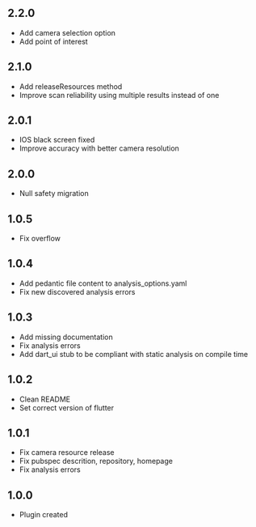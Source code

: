 ## 2.2.0

- Add camera selection option
- Add point of interest

## 2.1.0

- Add releaseResources method
- Improve scan reliability using multiple results instead of one

## 2.0.1

- IOS black screen fixed
- Improve accuracy with better camera resolution

## 2.0.0

- Null safety migration

## 1.0.5

- Fix overflow

## 1.0.4

- Add pedantic file content to analysis_options.yaml
- Fix new discovered analysis errors

## 1.0.3

- Add missing documentation
- Fix analysis errors
- Add dart_ui stub to be compliant with static analysis on compile time

## 1.0.2

- Clean README
- Set correct version of flutter

## 1.0.1

- Fix camera resource release
- Fix pubspec descrition, repository, homepage
- Fix analysis errors

## 1.0.0

- Plugin created

